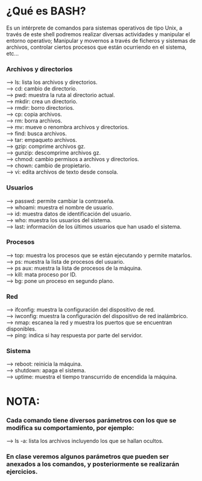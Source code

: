 # ¿Qué es BASH?
Es un intérprete de comandos para sistemas operativos de tipo Unix, a través de este shell podremos realizar diversas actividades y manipular el entorno operativo; Manipular y movernos a través de ficheros y sistemas de archivos, controlar ciertos procesos que están ocurriendo en el sistema, etc...

### Archivos y directorios
--> ls: lista los archivos y directorios.  
--> cd: cambio de directorio.  
--> pwd: muestra la ruta al directorio actual.  
--> mkdir: crea un directorio.  
--> rmdir: borro directorios.  
--> cp: copia archivos.  
--> rm: borra archivos.  
--> mv: mueve o renombra archivos y directorios.  
--> find: busca archivos.  
--> tar: empaqueto archivos.  
--> gzip: comprime archivos gz.  
--> gunzip: descomprime archivos gz.  
--> chmod: cambio permisos a archivos y directorios.  
--> chown: cambio de propietario.  
--> vi: edita archivos de texto desde consola.  

### Usuarios  
--> passwd: permite cambiar la contraseña.  
--> whoami: muestra el nombre de usuario.  
--> id: muestra datos de identificación del usuario.  
--> who: muestra los usuarios del sistema.  
--> last: información de los últimos usuarios que han usado el sistema.  

### Procesos
--> top: muestra los procesos que se están ejecutando y permite matarlos.  
--> ps: muestra la lista de procesos del usuario.  
--> ps aux: muestra la lista de procesos de la máquina.  
--> kill: mata proceso por ID.  
--> bg: pone un proceso en segundo plano.  

### Red  
--> ifconfig: muestra la configuración del dispositivo de red.  
--> iwconfig: muestra la configuración del dispositivo de red inalámbrico.  
--> nmap: escanea la red y muestra los puertos que se encuentran disponibles.  
--> ping: indica si hay respuesta por parte del servidor.  

### Sistema  
--> reboot: reinicia la máquina.  
--> shutdown: apaga el sistema.  
--> uptime: muestra el tiempo transcurrido de encendida la máquina.  
  
  
# NOTA:  
### Cada comando tiene diversos parámetros con los que se modifica su comportamiento, por ejemplo:  
--> ls -a: lista los archivos incluyendo los que se hallan ocultos.  
### En clase veremos algunos parámetros que pueden ser anexados a los comandos, y posteriormente se realizarán ejercicios.  
  